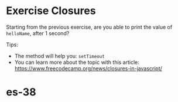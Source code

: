 # Exercise Closures

Starting from the previous exercise, are you able to print the value of `helloName`, after 1 second?

Tips:

- The method will help you: `setTimeout`
- You can learn more about the topic with this article: https://www.freecodecamp.org/news/closures-in-javascript/
# es-38

